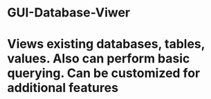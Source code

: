 # GUI-Database-Viwer
# Views existing databases, tables, values. Also can perform basic querying. Can be customized for additional features

  
